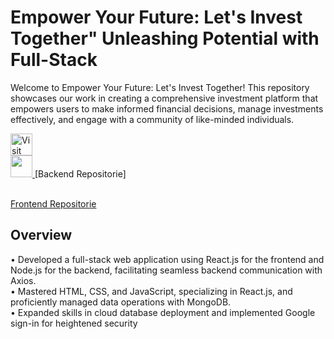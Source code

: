 <h1 align="left">Empower Your Future: Let's Invest Together" Unleashing Potential with Full-Stack</h1>

Welcome to Empower Your Future: Let's Invest Together! This repository showcases our work in creating a comprehensive investment platform that empowers users to make informed financial decisions, manage investments effectively, and engage with a community of like-minded individuals.

<a href="https://empoweryourfuture-has.web.app/" target="_blank">
  <img src="https://img.shields.io/badge/Visit%20Our%20Website-Click%20Here-blue?style=for-the-badge&logo=google-chrome&logoColor=white" height="35" alt="Visit Website" />
</a><br>

<a href="https://github.com/HARDIK-PANCHARIYA/Empower-Your-Future-Let-s-Invest-Together-Backend">
<img src="https://img.shields.io/badge/GitHub%20Repository-Click%20Here-lightgrey?style=for-the-badge&logo=github&logoColor=white
" height="35" alt="" />
</a>[Backend Repositorie]

<br>[Frontend Repositorie](https://github.com/HARDIK-PANCHARIYA/Empower-Your-Future-Let-s-Invest-Together-Frontend-)

## Overview

• Developed a full-stack web application using React.js for the frontend and Node.js for the backend, facilitating seamless
backend communication with Axios.<br>
• Mastered HTML, CSS, and JavaScript, specializing in React.js, and proficiently managed data operations with
MongoDB.<br>
• Expanded skills in cloud database deployment and implemented Google sign-in for heightened security<br>
